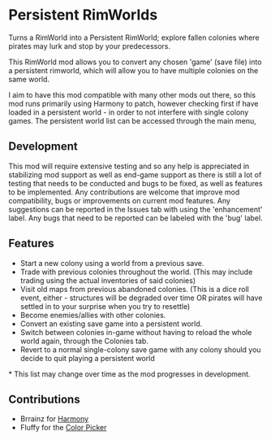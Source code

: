 # Persistent RimWorlds
Turns a RimWorld into a Persistent RimWorld; explore fallen colonies where pirates may lurk and stop by your predecessors.

This RimWorld mod allows you to convert any chosen 'game' (save file) into a persistent rimworld, which will allow you to have multiple colonies on the same world.

I aim to have this mod compatible with many other mods out there, so this mod runs primarily using Harmony to patch, however checking first if have loaded in a persistent world - in order to not interfere with single colony games. The persistent world list can be accessed through the main menu,

## Development
This mod will require extensive testing and so any help is appreciated in stabilizing mod support as well as end-game support as there is still a lot of testing that needs to be conducted and bugs to be fixed, as well as features to be implemented. Any contributions are welcome that improve mod compatibility, bugs or improvements on current mod features. Any suggestions can be reported in the Issues tab with using the 'enhancement' label. Any bugs that need to be reported can be labeled with the 'bug' label.

## Features
- Start a new colony using a world from a previous save.
- Trade with previous colonies throughout the world. (This may include trading using the actual inventories of said colonies)
- Visit old maps from previous abandoned colonies. (This is a dice roll event, either - structures will be degraded over time OR pirates will have settled in to your surprise when you try to resettle)
- Become enemies/allies with other colonies.
- Convert an existing save game into a persistent world.
- Switch between colonies in-game without having to reload the whole world again, through the Colonies tab.
- Revert to a normal single-colony save game with any colony should you decide to quit playing a persistent world

\* This list may change over time as the mod progresses in development.

## Contributions
- Brrainz for [Harmony](https://github.com/pardeike/Harmony)
- Fluffy for the [Color Picker](https://github.com/FluffierThanThou/ColourPicker)
